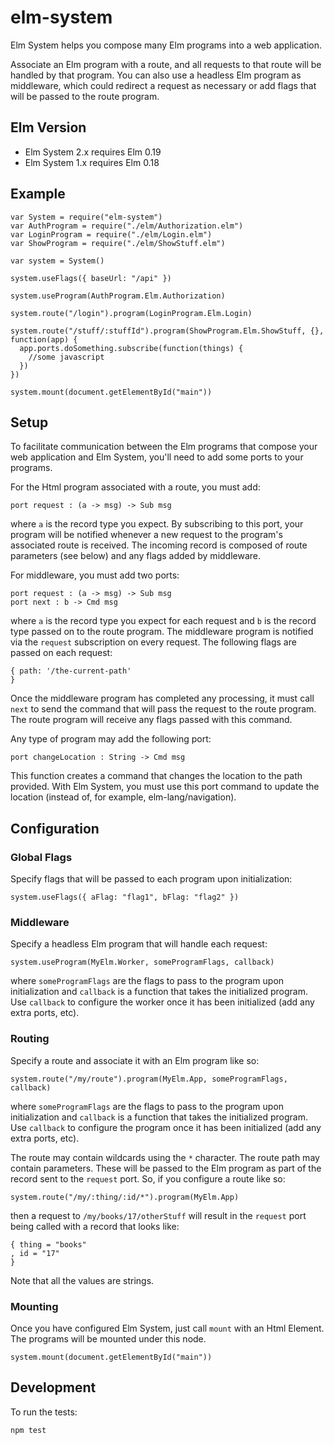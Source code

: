# elm-system

Elm System helps you compose many Elm programs into a web application.

Associate an Elm program with a route, and all requests to that route
will be handled by that program. You can also use a headless Elm program as
middleware, which could redirect a request as necessary or add flags that
will be passed to the route program.

## Elm Version

- Elm System 2.x requires Elm 0.19
- Elm System 1.x requires Elm 0.18

## Example

```
var System = require("elm-system")
var AuthProgram = require("./elm/Authorization.elm")
var LoginProgram = require("./elm/Login.elm")
var ShowProgram = require("./elm/ShowStuff.elm")

var system = System()

system.useFlags({ baseUrl: "/api" })

system.useProgram(AuthProgram.Elm.Authorization)

system.route("/login").program(LoginProgram.Elm.Login)

system.route("/stuff/:stuffId").program(ShowProgram.Elm.ShowStuff, {}, function(app) {
  app.ports.doSomething.subscribe(function(things) {
    //some javascript
  })
})

system.mount(document.getElementById("main"))
```

## Setup

To facilitate communication between the Elm programs that compose your web application
and Elm System, you'll need to add some ports to your programs.

For the Html program associated with a route, you must add:

```
port request : (a -> msg) -> Sub msg
```

where `a` is the record type you expect. By subscribing to this port, your program
will be notified whenever a new request to the program's associated route is received.
The incoming record is composed of route parameters (see below) and any flags added
by middleware.

For middleware, you must add two ports:

```
port request : (a -> msg) -> Sub msg
port next : b -> Cmd msg
```

where `a` is the record type you expect for each request and `b` is the record type
passed on to the route program. The middleware program is notified via the `request`
subscription on every request. The following flags are passed on each request:

```
{ path: '/the-current-path'
}
```

Once the middleware program has completed any processing,
it must call `next` to send the command that will pass the request to the route program.
The route program will receive any flags passed with this command.

Any type of program may add the following port:

```
port changeLocation : String -> Cmd msg
```

This function creates a command that changes the location to the path provided.
With Elm System, you must use this port command to update the location (instead of,
for example, elm-lang/navigation).

## Configuration

### Global Flags

Specify flags that will be passed to each program upon initialization:

```
system.useFlags({ aFlag: "flag1", bFlag: "flag2" })
```

### Middleware

Specify a headless Elm program that will handle each request:

```
system.useProgram(MyElm.Worker, someProgramFlags, callback)
```

where `someProgramFlags` are the flags to pass to the program upon initialization
and `callback` is a function that takes the initialized program. Use `callback` to
configure the worker once it has been initialized (add any extra ports, etc).

### Routing

Specify a route and associate it with an Elm program like so:

```
system.route("/my/route").program(MyElm.App, someProgramFlags, callback)
```

where `someProgramFlags` are the flags to pass to the program upon initialization
and `callback` is a function that takes the initialized program. Use `callback` to
configure the program once it has been initialized (add any extra ports, etc).

The route may contain wildcards using the `*` character.
The route path may contain parameters. These will be passed to the Elm
program as part of the record sent to the `request` port. So, if you configure
a route like so:

```
system.route("/my/:thing/:id/*").program(MyElm.App)
```

then a request to `/my/books/17/otherStuff` will result in the `request` port being called with a record that looks like:

```
{ thing = "books"
, id = "17"
}
```

Note that all the values are strings.

### Mounting

Once you have configured Elm System, just call `mount` with an Html Element. The
programs will be mounted under this node.

```
system.mount(document.getElementById("main"))
```

## Development

To run the tests:

```
npm test
```
